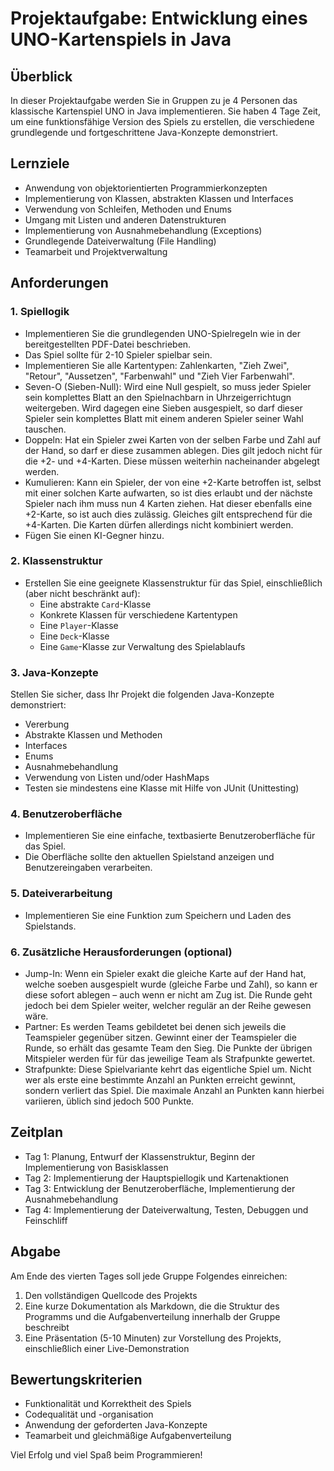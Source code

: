# Projektaufgabe: Entwicklung eines UNO-Kartenspiels in Java

## Überblick
In dieser Projektaufgabe werden Sie in Gruppen zu je 4 Personen das klassische Kartenspiel UNO in Java implementieren. Sie haben 4 Tage Zeit, um eine funktionsfähige Version des Spiels zu erstellen, die verschiedene grundlegende und fortgeschrittene Java-Konzepte demonstriert.

## Lernziele
- Anwendung von objektorientierten Programmierkonzepten
- Implementierung von Klassen, abstrakten Klassen und Interfaces
- Verwendung von Schleifen, Methoden und Enums
- Umgang mit Listen und anderen Datenstrukturen
- Implementierung von Ausnahmebehandlung (Exceptions)
- Grundlegende Dateiverwaltung (File Handling)
- Teamarbeit und Projektverwaltung

## Anforderungen

### 1. Spiellogik
- Implementieren Sie die grundlegenden UNO-Spielregeln wie in der bereitgestellten PDF-Datei beschrieben.
- Das Spiel sollte für 2-10 Spieler spielbar sein.
- Implementieren Sie alle Kartentypen: Zahlenkarten, "Zieh Zwei", "Retour", "Aussetzen", "Farbenwahl" und "Zieh Vier Farbenwahl".
- Seven-O (Sieben-Null): Wird eine Null gespielt, so muss jeder Spieler sein komplettes Blatt an den Spielnachbarn in Uhrzeigerrichtugn weitergeben. Wird dagegen eine Sieben ausgespielt, so darf dieser Spieler sein komplettes Blatt mit einem anderen Spieler seiner Wahl tauschen.
- Doppeln: Hat ein Spieler zwei Karten von der selben Farbe und Zahl auf der Hand, so darf er diese zusammen ablegen. Dies gilt jedoch nicht für die +2- und +4-Karten. Diese müssen weiterhin nacheinander abgelegt werden.
- Kumulieren: Kann ein Spieler, der von eine +2-Karte betroffen ist, selbst mit einer solchen Karte aufwarten, so ist dies erlaubt und der nächste Spieler nach ihm muss nun 4 Karten ziehen. Hat dieser ebenfalls eine +2-Karte, so ist auch dies zulässig. Gleiches gilt entsprechend für die +4-Karten. Die Karten dürfen allerdings nicht kombiniert werden.
- Fügen Sie einen KI-Gegner hinzu.

### 2. Klassenstruktur
- Erstellen Sie eine geeignete Klassenstruktur für das Spiel, einschließlich (aber nicht beschränkt auf):
    - Eine abstrakte `Card`-Klasse
    - Konkrete Klassen für verschiedene Kartentypen
    - Eine `Player`-Klasse
    - Eine `Deck`-Klasse
    - Eine `Game`-Klasse zur Verwaltung des Spielablaufs

### 3. Java-Konzepte
Stellen Sie sicher, dass Ihr Projekt die folgenden Java-Konzepte demonstriert:
- Vererbung
- Abstrakte Klassen und Methoden
- Interfaces
- Enums
- Ausnahmebehandlung
- Verwendung von Listen und/oder HashMaps
- Testen sie mindestens eine Klasse mit Hilfe von JUnit (Unittesting)

### 4. Benutzeroberfläche
- Implementieren Sie eine einfache, textbasierte Benutzeroberfläche für das Spiel.
- Die Oberfläche sollte den aktuellen Spielstand anzeigen und Benutzereingaben verarbeiten.

### 5. Dateiverarbeitung
- Implementieren Sie eine Funktion zum Speichern und Laden des Spielstands.

### 6. Zusätzliche Herausforderungen (optional)
- Jump-In: Wenn ein Spieler exakt die gleiche Karte auf der Hand hat, welche soeben ausgespielt wurde (gleiche Farbe und Zahl), so kann er diese sofort ablegen – auch wenn er nicht am Zug ist. Die Runde geht jedoch bei dem Spieler weiter, welcher regulär an der Reihe gewesen wäre.
- Partner: Es werden Teams gebildetet bei denen sich jeweils die Teamspieler gegenüber sitzen. Gewinnt einer der Teamspieler die Runde, so erhält das gesamte Team den Sieg. Die Punkte der übrigen Mitspieler werden für für das jeweilige Team als Strafpunkte gewertet.
- Strafpunkte: Diese Spielvariante kehrt das eigentliche Spiel um. Nicht wer als erste eine bestimmte Anzahl an Punkten erreicht gewinnt, sondern verliert das Spiel. Die maximale Anzahl an Punkten kann hierbei variieren, üblich sind jedoch 500 Punkte.

## Zeitplan
- Tag 1: Planung, Entwurf der Klassenstruktur, Beginn der Implementierung von Basisklassen
- Tag 2: Implementierung der Hauptspiellogik und Kartenaktionen
- Tag 3: Entwicklung der Benutzeroberfläche, Implementierung der Ausnahmebehandlung
- Tag 4: Implementierung der Dateiverwaltung, Testen, Debuggen und Feinschliff

## Abgabe
Am Ende des vierten Tages soll jede Gruppe Folgendes einreichen:
1. Den vollständigen Quellcode des Projekts
2. Eine kurze Dokumentation als Markdown, die die Struktur des Programms und die Aufgabenverteilung innerhalb der Gruppe beschreibt
3. Eine Präsentation (5-10 Minuten) zur Vorstellung des Projekts, einschließlich einer Live-Demonstration

## Bewertungskriterien
- Funktionalität und Korrektheit des Spiels
- Codequalität und -organisation
- Anwendung der geforderten Java-Konzepte
- Teamarbeit und gleichmäßige Aufgabenverteilung

Viel Erfolg und viel Spaß beim Programmieren!
